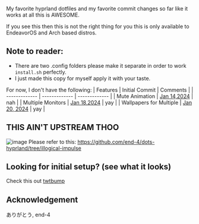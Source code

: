 My favorite hyprland dotfiles and my favorite commit changes so far like it works at all this is AWESOME.

If you see this then this is not the right thing for you this is only available to EndeavorOS and Arch based distros.

## Note to reader:

- There are two .config folders please make it separate in order to work `install.sh` perfectly.
- I just made this copy for myself apply it with your taste.

For now, I don't have the following:
| Features  | Initial Commit | Comments |
| ------------- | ------------- | ------------- |
| Mute Animation  | [Jan 14,2024](https://github.com/end-4/dots-hyprland/commit/d8df1eef05fdb6954c4a8580d752e3711ca1df95) | nah |
| Multiple Monitors  | [Jan 18,2024](https://github.com/end-4/dots-hyprland/commit/3f0e064009e0b6943c3effb57ea58b235504389a) | yay |
| Wallpapers for Multiple | [Jan 20, 2024](https://github.com/end-4/dots-hyprland/commit/8b28b2a41ee6603379343f701b434a74bd909df7) | yay |

## THIS AIN'T UPSTREAM THOO
![image](https://github.com/lash0000/end-4-dot/assets/38674978/9093cee5-1b77-489d-b205-21cbfb3990f9)
Please refer to this: https://github.com/end-4/dots-hyprland/tree/illogical-impulse

## Looking for initial setup? (see what it looks)
Check this out [twtbump](https://twitter.com/lash_ux/status/1743965217602908267)

## Acknowledgement
ありがとう, end-4
